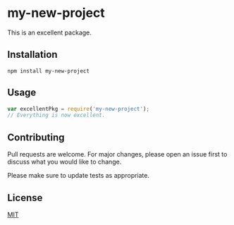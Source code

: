 # my-new-project
This is an excellent package.

## Installation
<code>npm install my-new-project</code>

## Usage

```javascript
var excellentPkg = require('my-new-project');
// Everything is now excellent.
```

## Contributing
Pull requests are welcome. For major changes, please open an issue first to discuss what you would like to change.

Please make sure to update tests as appropriate.

## License
[MIT](https://choosealicense.com/licenses/mit/)
